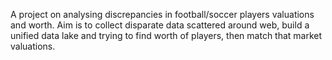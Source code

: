 A project on analysing discrepancies in football/soccer players valuations and worth. Aim is to collect disparate data scattered around web, build a unified data lake and trying to find worth of players, then match that market valuations.
